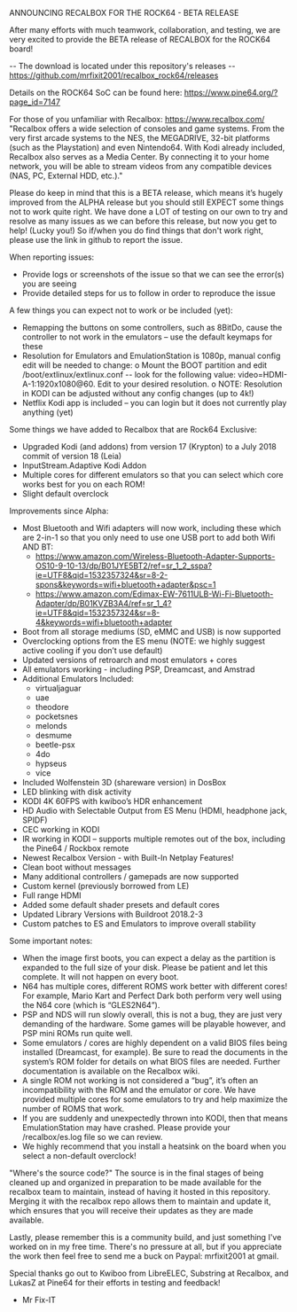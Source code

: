 ANNOUNCING RECALBOX FOR THE ROCK64 - BETA RELEASE

After many efforts with much teamwork, collaboration, and testing, we are very excited to provide the BETA release of RECALBOX for the ROCK64 board! 

-- The download is located under this repository's releases --
https://github.com/mrfixit2001/recalbox_rock64/releases

Details on the ROCK64 SoC can be found here:
https://www.pine64.org/?page_id=7147

For those of you unfamiliar with Recalbox:
https://www.recalbox.com/
"Recalbox offers a wide selection of consoles and game systems. From the very first arcade systems to the NES, the MEGADRIVE, 32-bit platforms (such as the Playstation) and even Nintendo64. With Kodi already included, Recalbox also serves as a Media Center. By connecting it to your home network, you will be able to stream videos from any compatible devices (NAS, PC, External HDD, etc.)."

Please do keep in mind that this is a BETA release, which means it’s hugely improved from the ALPHA release but you should still EXPECT some things not to work quite right. We have done a LOT of testing on our own to try and resolve as many issues as we can before this release, but now you get to help! (Lucky you!) So if/when you do find things that don't work right, please use the link in github to report the issue.

When reporting issues:
 - Provide logs or screenshots of the issue so that we can see the error(s) you are seeing
 - Provide detailed steps for us to follow in order to reproduce the issue

A few things you can expect not to work or be included (yet):
 -  Remapping the buttons on some controllers, such as 8BitDo, cause the controller to not work in the emulators – use the default keymaps for these
 -  Resolution for Emulators and EmulationStation is 1080p, manual config edit will be needed to change: 
    o Mount the BOOT partition and edit /boot/extlinux/extlinux.conf -- look for the following value: video=HDMI-A-1:1920x1080@60. Edit to your desired resolution. 
    o NOTE: Resolution in KODI can be adjusted without any config changes (up to 4k!)
 -  Netflix Kodi app is included – you can login but it does not currently play anything (yet)

Some things we have added to Recalbox that are Rock64 Exclusive:
 -  Upgraded Kodi (and addons) from version 17 (Krypton) to a July 2018 commit of version 18 (Leia)
 -  InputStream.Adaptive Kodi Addon
 -  Multiple cores for different emulators so that you can select which core works best for you on each ROM!
 -  Slight default overclock

Improvements since Alpha:
 -  Most Bluetooth and Wifi adapters will now work, including these which are 2-in-1 so that you only need to use one USB port to add both Wifi AND BT:
    - https://www.amazon.com/Wireless-Bluetooth-Adapter-Supports-OS10-9-10-13/dp/B01JYE5BT2/ref=sr_1_2_sspa?ie=UTF8&qid=1532357324&sr=8-2-spons&keywords=wifi+bluetooth+adapter&psc=1
    - https://www.amazon.com/Edimax-EW-7611ULB-Wi-Fi-Bluetooth-Adapter/dp/B01KVZB3A4/ref=sr_1_4?ie=UTF8&qid=1532357324&sr=8-4&keywords=wifi+bluetooth+adapter
 -  Boot from all storage mediums (SD, eMMC and USB) is now supported
 -  Overclocking options from the ES menu (NOTE: we highly suggest active cooling if you don’t use default)
 -  Updated versions of retroarch and most emulators + cores
 -  All emulators working - including PSP, Dreamcast, and Amstrad
 -  Additional Emulators Included:
    - virtualjaguar
    - uae
    - theodore
    - pocketsnes
    - melonds
    - desmume
    - beetle-psx
    - 4do
    - hypseus
    - vice
 -  Included Wolfenstein 3D (shareware version) in DosBox
 -  LED blinking with disk activity
 -  KODI 4K 60FPS with kwiboo’s HDR enhancement
 -  HD Audio with Selectable Output from ES Menu (HDMI, headphone jack, SPIDF)
 -  CEC working in KODI
 -  IR working in KODI – supports multiple remotes out of the box, including the Pine64 / Rockbox remote
 -  Newest Recalbox Version - with Built-In Netplay Features!
 -  Clean boot without messages
 -  Many additional controllers / gamepads are now supported 
 -  Custom kernel (previously borrowed from LE)
 -  Full range HDMI
 -  Added some default shader presets and default cores
 -  Updated Library Versions with Buildroot 2018.2-3
 -  Custom patches to ES and Emulators to improve overall stability

Some important notes:
 -  When the image first boots, you can expect a delay as the partition is expanded to the full size of your disk. Please be patient and let this complete. It will not happen on every boot.
 -  N64 has multiple cores, different ROMS work better with different cores! For example, Mario Kart and Perfect Dark both perform very well using the N64 core (which is “GLES2N64”).
 -  PSP and NDS will run slowly overall, this is not a bug, they are just very demanding of the hardware. Some games will be playable however, and PSP mini ROMs run quite well.
 -  Some emulators / cores are highly dependent on a valid BIOS files being installed (Dreamcast, for example). Be sure to read the documents in the system’s ROM folder for details on what BIOS files are needed. Further documentation is available on the Recalbox wiki.
 -  A single ROM not working is not considered a “bug”, it’s often an incompatibility with the ROM and the emulator or core. We have provided multiple cores for some emulators to try and help maximize the number of ROMS that work.
 -  If you are suddenly and unexpectedly thrown into KODI, then that means EmulationStation may have crashed. Please provide your /recalbox/es.log file so we can review.
 -  We highly recommend that you install a heatsink on the board when you select a non-default overclock! 

"Where's the source code?"
The source is in the final stages of being cleaned up and organized in preparation to be made available for the recalbox team to maintain, instead of having it hosted in this repository. Merging it with the recalbox repo allows them to maintain and update it, which ensures that you will receive their updates as they are made available. 

Lastly, please remember this is a community build, and just something I've worked on in my free time. There's no pressure at all, but if you appreciate the work then feel free to send me a buck on Paypal: mrfixit2001 at gmail.

Special thanks go out to Kwiboo from LibreELEC, Substring at Recalbox, and LukasZ at Pine64 for their efforts in testing and feedback!

- Mr Fix-IT
